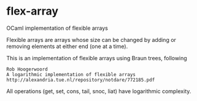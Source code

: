 # flex-array
OCaml implementation of flexible arrays

Flexible arrays are arrays whose size can be changed by adding or
removing elements at either end (one at a time).

This is an implementation of flexible arrays using Braun trees,
following

    Rob Hoogerwoord
    A logarithmic implementation of flexible arrays
    http://alexandria.tue.nl/repository/notdare/772185.pdf

All operations (get, set, cons, tail, snoc, liat) have logarithmic
complexity.
